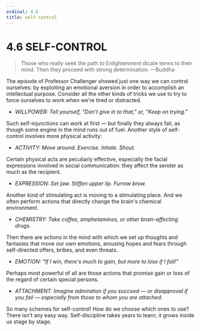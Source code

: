 ```yaml
---
ordinal: 4.6
title: self-control
---
```


# 4.6 SELF-CONTROL

> Those who really seek the path to Enlightenment dicate terms to their mind. Then they proceed with strong determination. &mdash;Buddha

The episode of Professor Challenger showed just one way we can control ourselves: by exploiting an emotional aversion in order to accomplish an intellectual purpose. Consider all the other kinds of tricks we use to try to force ourselves to work when we're tired or distracted.

- _WILLPOWER: Tell yourself, "Don't give in to that," or, "Keep on trying."_

Such self-injunctions can work at first &mdash; but finally they always fail, as though some engine in the mind runs out of fuel. Another style of self-control involves more physical activity:

- _ACTIVITY: Move around. Exercise. Inhale. Shout._

Certain physical acts are peculiarly effective, especially the facial expressions involved in social communication: they affect the sender as much as the recipient.

- _EXPRESSION: Set jaw. Stiffen upper lip. Furrow brow._

Another kind of stimulating act is moving to a stimulating place. And we often perform actions that directly change the brain's chemical environment.

- _CHEMISTRY: Take coffee, amphetamines, or other brain-affecting drugs._

Then there are actions in the mind with which we set up thoughts and fantasies that move our own emotions, arousing hopes and fears through self-directed offers, bribes, and even threats.

- _EMOTION: "If I win, there's much to gain, but more to lose if I fail!"_

Perhaps most powerful of all are those actions that promise gain or loss of the regard of certain special persons.

- _ATTACHMENT: Imagine admiration if you succeed &mdash; or disapproval if you fail &mdash; especially from those to whom you are attached._

So many schemes for self-control! How do we choose which ones to use? There isn't any easy way. Self-discipline takes years to learn; it grows inside us stage by stage.
